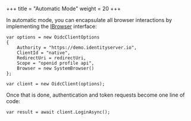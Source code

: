 +++
title = "Automatic Mode"
weight = 20
+++

In automatic mode, you can encapsulate all browser interactions by
implementing the
[IBrowser](https://github.com/IdentityModel/IdentityModel.OidcClient/blob/main/src/OidcClient/Browser/IBrowser.cs)
interface:

```
var options = new OidcClientOptions
{
    Authority = "https://demo.identityserver.io",
    ClientId = "native",
    RedirectUri = redirectUri,
    Scope = "openid profile api",
    Browser = new SystemBrowser() 
};

var client = new OidcClient(options);
```

Once that is done, authentication and token requests become one line of
code:

```
var result = await client.LoginAsync();
```
